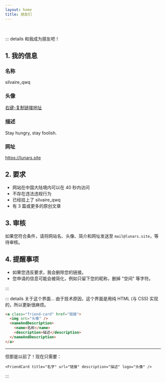 ```yaml
---
layout: home
title: 朋友们
---
```


<br>

<div class="friends">
  <FriendCard 
   title="LeonXie"
   url="https://leonxie.cn/" 
   description="保持热爱，奔赴山海！" 
   logo="https://avatars.githubusercontent.com/u/128591764?v=4" 
  />
  <FriendCard 
   title="Ariasaka"
   url="https://blog.yaria.top/" 
   description="人有悲欢离合，月有阴晴圆缺。" 
   logo="https://bu.dusays.com/2024/10/28/671f8bf00317e.jpg" 
  />
  <FriendCard 
   title="GenshinImpact.Net"
   url="https://genshinimpact.net/" 
   description="这里是一张起始页" 
   logo="https://genshinimpact.net/img/yuanshen_logo.jpg" 
  />
  <FriendCard 
   title="Kevin Wang"
   url="https://www.pluskevin.com/blog/" 
   description="记录我的IT学习历程、我的软件开发学习！" 
   logo="https://cdn.luogu.com.cn/upload/usericon/1.png" 
  />
  <FriendCard 
   title="CE-RAMOS"
   url="https://ce-ramos.cn/" 
   description="一款致力于模仿原版系统界面且功能强大的PE。" 
   logo="https://ce-ramos.cn/Logo.png" 
  />
  <FriendCard 
   title="青稚"
   url="https://blog.linux-qitong.top/" 
   description="越努力，越幸运。" 
   logo="https://blog.linux-qitong.top/img/avatar.avif" 
  />
  <FriendCard 
   title="张洪 Heo"
   url="https://blog.zhheo.com/" 
   description="分享设计与科技生活。" 
   logo="https://bu.dusays.com/2022/12/28/63ac2812183aa.png" 
  />
</div>

::: details 和我成为朋友吧！

## 1. 我的信息

### 名称

silvaire_qwq

### 头像

[右键-复制链接地址](https://imgbed.lunars.site/file/1732958150105_IMG_20241130_171502.jpg)

### 描述

Stay hungry, stay foolish.

### 网址

https://lunars.site

## 2. 要求

- 网站在中国大陆境内可以在 40 秒内访问
- 不存在违法违规行为
- 已经挂上了 silvaire_qwq
- 有 3 篇或更多的原创文章

## 3. 审核

如果您符合条件，请将网站名、头像、简介和网址发送至 `mail@lunars.site`，等待审核。

## 4. 提醒事项

- 如果您违反要求，我会删除您的链接。
- 您申请的信息可能会被简化，例如只留下您的昵称，删掉 "空间" 等字符。

:::

::: details 关于这个界面...
由于技术原因，这个界面是用纯 HTML (与 CSS) 实现的，所以更新很麻烦。

```html
<a class="friend-card" href="链接">
  <img src="头像" />
  <nameAndDescription>
    <name>名称</name>
    <description>描述</description>
  </nameAndDescription>
</a>
```

---

但那是以前了！现在只需要：

```vue
<FriendCard title="名字" url="链接" description="描述" logo="头像" />
```

:::

